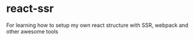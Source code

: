 # react-ssr
For learning how to setup my own react structure with SSR, webpack and other awesome tools
